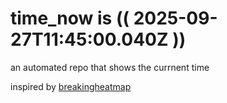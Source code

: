 # time_now is (( 2025-09-27T11:45:00.040Z ))

an automated repo that shows the currnent time

inspired by [breakingheatmap](https://github.com/breakingheatmap/breakingheatmap)